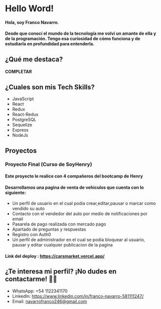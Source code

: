  # Hello Word!
 #### Hola, soy Franco Navarro.    
 #### Desde que conocí el mundo de la tecnología me volví un amante de ella y de la programación. Tengo esa curiosidad de cómo funciona y de estudiarla en profundidad para entenderla.
 
 ## ¿Qué me destaca?
 
 #### COMPLETAR
 
 ## ¿Cuales son mis Tech Skills?
 - JavaScript
 - React
 - Redux
 - React-Redux
 - PostgreSQL
 - Sequelize
 - Express
 - NodeJs

## Proyectos

### Proyecto Final (Curso de SoyHenry)
#### Este proyecto le realice con 4 compañeros del bootcamp de Henry
#### Desarrollamos una pagina de venta de vehiculos que cuenta con lo siguiente:
- Un perfil de usuario en el cual podia crear,editar,pausar o marcar como vendido su auto
- Contacto con el vendedor del auto por medio de notificaciones por email
- Pasarela de pago realizada con mercado pago
- Apartado de preguntas y respuestas
- Registro con Auth0
- Un perfil de administrador en el cual se podia bloquear al usuario, pausar y editar cualquier publicacion de la pagina

#### Link del deploy :  https://carsmarket.vercel.app/


## ¿Te interesa mi perfil? ¡No dudes en contactarme! 📩😉

- WhatsApp: +54 1122341170
- LinkedIn: https://www.linkedin.com/in/franco-navarro-581111247/
- Email: navarrofranco246@gmail.com

